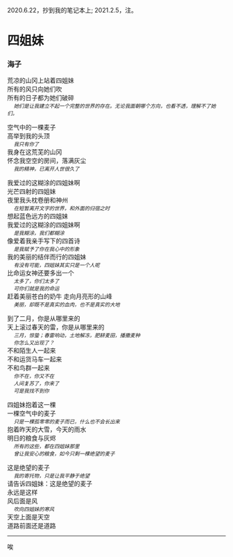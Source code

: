 2020.6.22，抄到我的笔记本上; 2021.2.5，注。

# 四姐妹
### 海子
荒凉的山冈上站着四姐妹    
所有的风只向她们吹  
所有的日子都为她们破碎  
<small>&emsp; *她们是让我建立不起一个完整的世界的存在。无论我面朝哪个方向，也看不透，理解不了她们。*</small>

空气中的一棵麦子    
高举到我的头顶    
<small> &emsp; *我只有你了*</small>  
我身在这荒芜的山冈    
怀念我空空的房间，落满灰尘  
<small> &emsp; *我的精神，已离开人世很久了*</small>

我爱过的这糊涂的四姐妹啊    
光芒四射的四姐妹    
夜里我头枕卷册和神州  
<small>&emsp; *在短暂离开文字的世界，和外面的归宿之时*</small>  
想起蓝色远方的四姐妹    
我爱过的这糊涂的四姐妹啊  
<small>&emsp; *是我糊涂，我们都糊涂*</small>    
像爱着我亲手写下的四首诗  
<small>&emsp; *是我赋予了你在我心中的形象*</small>  
我的美丽的结伴而行的四姐妹  
<small>&emsp; *有没有可能，四姐妹其实只是一个人呢*</small>    
比命运女神还要多出一个  
<small>&emsp; *太多了，你们太多了*  
&emsp; *可你们就是我的命运*</small>  
赶着美丽苍白的奶牛 走向月亮形的山峰  
<small>&emsp; *美丽，却既不是真实的血肉，也不是真实的大地*</small>

到了二月，你是从哪里来的  
天上滚过春天的雷，你是从哪里来的  
<small>&emsp; *三月，惊蛰；春雷响动，土地解冻，肥耕麦田，播撒麦种    
&emsp; 你怎么又出现了？*</small>  
不和陌生人一起来   
不和运货马车一起来    
不和鸟群一起来  
<small> &emsp; *你不在，你又不在  
&emsp; 人间复苏了，你来了   
&emsp; 可是我找不到你*</small>

四姐妹抱着这一棵  
一棵空气中的麦子  
<small>&emsp; *只是一棵孤零零的麦子而已，什么也不会长出来*</small>  
抱着昨天的大雪，今天的雨水  
明日的粮食与灰烬  
<small>&emsp; *所有的这些，都在四姐妹那里  
&emsp; 曾让我安心的粮食，如今只剩一棵绝望的麦子*</small>

这是绝望的麦子  
<small>&emsp; *我的寄托物，只是让我平静于绝望*</small>  
请告诉四姐妹：这是绝望的麦子  
永远是这样  
风后面是风  
<small>&emsp; *吹向四姐妹的寒风*</small>  
天空上面是天空  
道路前面还是道路  

---

唉